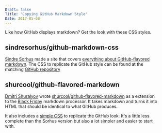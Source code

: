 ```yaml
---
Draft: false
Title: "Copying GitHub Markdown Style"
Date: 2017-05-08
---
```

Like how GitHub displays markdown?  Get the look with these CSS styles.
<!--more-->

## sindresorhus/github-markdown-css

[Sindre Sorhus](https://sindresorhus.com/) made a site that covers [everything about GitHub-flavored markdown](https://sindresorhus.com/github-markdown-css/). The CSS to replicate the GitHub style can be found at the matching [GitHub repository](https://github.com/sindresorhus/github-markdown-css)

## shurcool/github-flavored-markdown

[Dmitri Shuralyov](https://dmitri.shuralyov.com) wrote [shurcool/github-flavored-markdown](https://github.com/shurcool/github-flavored-markdown) as a extension to the [Black Friday](https://github.com/russross/blackfriday) markdown processor.  It takes markdown and turns it into HTML that should be identical to what GitHub produces.

It also includes a [simple CSS](https://github.com/shurcooL/github_flavored_markdown/blob/master/gfmstyle/_data/gfm.css) to replicate the GitHub look.  It's a little less complete than the Sorhus version but also a lot simpler and easier to start with.
